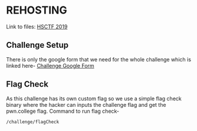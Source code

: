 # REHOSTING

Link to files: [HSCTF 2019](https://github.com/hsncsclub/HSCTF-6-Problems/tree/master/web/the-questk)

## Challenge Setup
There is only the google form that we need for the whole challenge which is linked here-
[Challenge Google Form](https://forms.gle/7pyAWuG3GvYL443NA)

## Flag Check
As this challenge has its own custom flag so we use a simple flag check binary where the hacker can inputs the challenge flag and get the pwn.college flag.
Command to run flag check-
```
/challenge/flagCheck
```